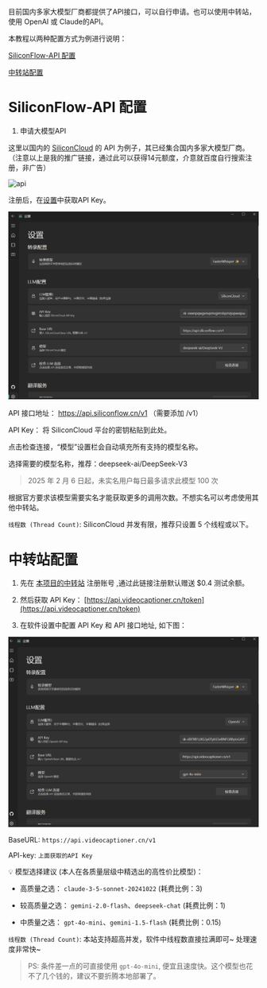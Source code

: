 
目前国内多家大模型厂商都提供了API接口，可以自行申请。也可以使用中转站，使用 OpenAI 或 Claude的API。

本教程以两种配置方式为例进行说明：

[SiliconFlow-API 配置](./llm_config.md#SiliconFlow-API-配置)

[中转站配置](./llm_config.md#中转站配置)


# SiliconFlow-API 配置

1. 申请大模型API

这里以国内的 [SiliconCloud](https://cloud.siliconflow.cn/i/onCHcaDx) 的 API 为例子，其已经集合国内多家大模型厂商。（注意以上是我的推广链接，通过此可以获得14元额度，介意就百度自行搜索注册，非广告）

![api](images/get_api.png)

注册后，在[设置](https://cloud.siliconflow.cn/account/ak)中获取API Key。

![config](images/api-setting.png)

API 接口地址： https://api.siliconflow.cn/v1 （需要添加 /v1）

API Key： 将 SiliconCloud 平台的密钥粘贴到此处。

点击检查连接，“模型”设置栏会自动填充所有支持的模型名称。

选择需要的模型名称，推荐：deepseek-ai/DeepSeek-V3

> 2025 年 2 月 6 日起，未实名用户每日最多请求此模型 100 次

根据官方要求该模型需要实名才能获取更多的调用次数。不想实名可以考虑使用其他中转站。

`线程数 (Thread Count)`: SiliconCloud 并发有限，推荐只设置 5 个线程或以下。


# 中转站配置

1. 先在 [本项目的中转站](https://api.videocaptioner.cn) 注册账号
,通过此链接注册默认赠送 $0.4 测试余额。

2. 然后获取 API Key： [https://api.videocaptioner.cn/token](https://api.videocaptioner.cn/token)

3. 在软件设置中配置 API Key 和 API 接口地址, 如下图：

![api_setting](images/api-setting-2.png)

BaseURL: `https://api.videocaptioner.cn/v1`

API-key: `上面获取的API Key`

💡 模型选择建议 (本人在各质量层级中精选出的高性价比模型)： 

 - 高质量之选： `claude-3-5-sonnet-20241022` (耗费比例：3) 

 - 较高质量之选： `gemini-2.0-flash`、`deepseek-chat` (耗费比例：1) 

 - 中质量之选： `gpt-4o-mini`、`gemini-1.5-flash` (耗费比例：0.15) 

`线程数 (Thread Count)`: 本站支持超高并发，软件中线程数直接拉满即可~ 处理速度非常快~

> PS: 条件差一点的可直接使用 `gpt-4o-mini`, 便宜且速度快。这个模型也花不了几个钱的，建议不要折腾本地部署了。




